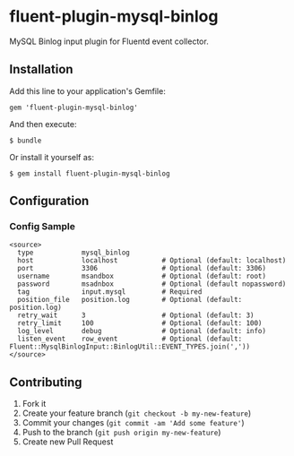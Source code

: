 fluent-plugin-mysql-binlog
===========================

MySQL Binlog input plugin for Fluentd event collector.

## Installation

Add this line to your application's Gemfile:

    gem 'fluent-plugin-mysql-binlog'

And then execute:

    $ bundle

Or install it yourself as:

    $ gem install fluent-plugin-mysql-binlog

## Configuration

### Config Sample
`````
<source>
  type            mysql_binlog
  host            localhost           # Optional (default: localhost)
  port            3306                # Optional (default: 3306)
  username        msandbox            # Optional (default: root)
  password        msadnbox            # Optional (default nopassword)
  tag             input.mysql         # Required
  position_file   position.log        # Optional (default: position.log)
  retry_wait      3                   # Optional (default: 3)
  retry_limit     100                 # Optional (default: 100)
  log_level       debug               # Optional (default: info)
  listen_event    row_event           # Optional (default: Fluent::MysqlBinlogInput::BinlogUtil::EVENT_TYPES.join(','))
</source>
`````


## Contributing

1. Fork it
2. Create your feature branch (`git checkout -b my-new-feature`)
3. Commit your changes (`git commit -am 'Add some feature'`)
4. Push to the branch (`git push origin my-new-feature`)
5. Create new Pull Request
